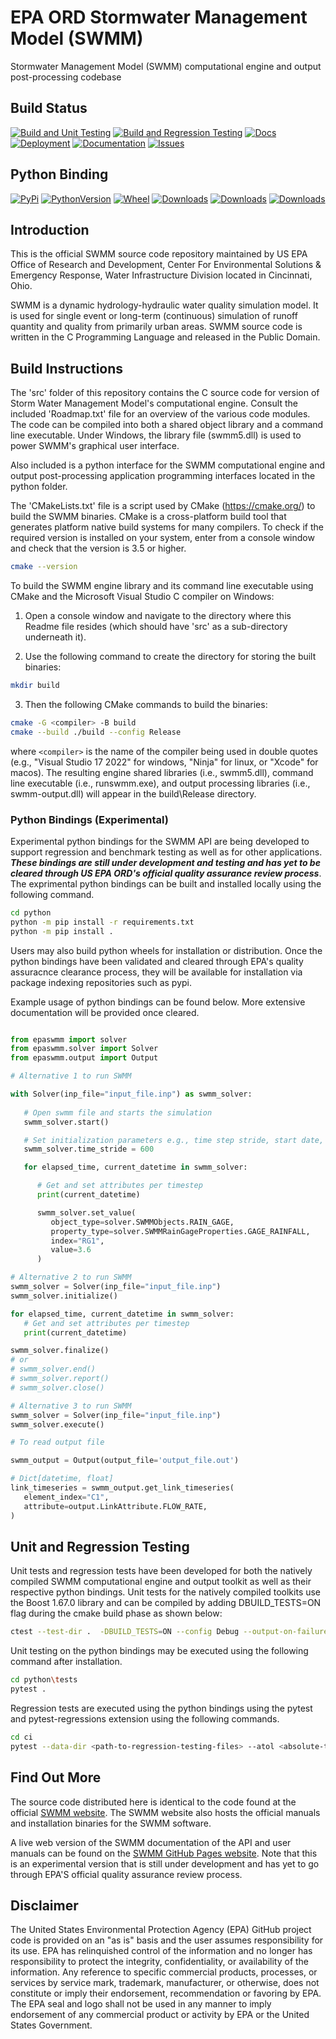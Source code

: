 EPA ORD Stormwater Management Model (SWMM)
==========================================

Stormwater Management Model (SWMM) computational engine and output post-processing codebase

## Build Status
[![Build and Unit Testing](https://github.com/USEPA/Stormwater-Management-Model/actions/workflows/unit_testing.yml/badge.svg)](https://github.com/USEPA/Stormwater-Management-Model/actions/workflows/unit_testing.yml)
[![Build and Regression Testing](https://github.com/USEPA/Stormwater-Management-Model/actions/workflows/regression_testing.yml/badge.svg)](https://github.com/USEPA/Stormwater-Management-Model/actions/workflows/regression_testing.yml)
[![Docs](https://github.com/USEPA/Stormwater-Management-Model/actions/workflows/build_docs.yml/badge.svg)](https://github.com/USEPA/Stormwater-Management-Model/actions/workflows/build_docs.yml)
[![Deployment](https://github.com/USEPA/Stormwater-Management-Model/actions/workflows/deploy.yml/badge.svg)](https://github.com/USEPA/Stormwater-Management-Model/actions/workflows/deploy.yml)
[![Documentation](https://github.com/USEPA/Stormwater-Management-Model/actions/workflows/build-and-test.yml/badge.svg?branch=docs)](https://github.com/USEPA/Stormwater-Management-Model/actions/workflows/build-and-test.yml)
[![Issues](https://img.shields.io/github/issues/USEPA/Stormwater-Management-Model)](https://github.com/USEPA/Stormwater-Management-Model/issues)

## Python Binding
[![PyPi](https://img.shields.io/pypi/v/epaswmm.svg)](https://pypi.org/project/epaswmm)
[![PythonVersion](https://img.shields.io/pypi/pyversions/epaswmm.svg)](https://pypi.org/project/epaswmm)
[![Wheel](https://img.shields.io/pypi/wheel/epaswmm.svg)](https://pypi.org/project/epaswmm)
[![Downloads](https://pepy.tech/badge/epaswmm)](https://pepy.tech/project/epaswmm)
[![Downloads](https://pepy.tech/badge/epaswmm/month)](https://pepy.tech/project/epaswmm)
[![Downloads](https://pepy.tech/badge/epaswmm/week)](https://pepy.tech/project/epaswmm)

## Introduction
This is the official SWMM source code repository maintained by US EPA Office of Research and Development, Center For Environmental Solutions & Emergency Response, Water Infrastructure Division located in Cincinnati, Ohio.

SWMM is a dynamic hydrology-hydraulic water quality simulation model. It is used for single event or long-term (continuous) simulation of runoff quantity and quality from primarily urban areas. SWMM source code is written in the C Programming Language and released in the Public Domain.

## Build Instructions

The 'src' folder of this repository contains the C source code for
version of Storm Water Management Model's computational
engine. Consult the included 'Roadmap.txt' file for an overview of
the various code modules. The code can be compiled into both a shared
object library and a command line executable. Under Windows, the 
library file (swmm5.dll) is used to power SWMM's graphical user
interface.

Also included is a python interface for the SWMM computational engine and output 
post-processing application programming interfaces located in the python folder.

The 'CMakeLists.txt' file is a script used by CMake (https://cmake.org/)
to build the SWMM binaries. CMake is a cross-platform build tool
that generates platform native build systems for many compilers. To
check if the required version is installed on your system, enter from 
a console window and check that the version is 3.5 or higher.

```bash
cmake --version
```

To build the SWMM engine library and its command line executable
using CMake and the Microsoft Visual Studio C compiler on Windows:

1. Open a console window and navigate to the directory where this
   Readme file resides (which should have 'src' as a sub-directory
   underneath it).

2. Use the following command to create the directory for storing the built binaries:

```bash
mkdir build
```

3. Then the following CMake commands to build the binaries:

``` bash
cmake -G <compiler> -B build
cmake --build ./build --config Release
```

where `<compiler>` is the name of the compiler being used
in double quotes (e.g., "Visual Studio 17 2022" for windows, "Ninja" for linux, or "Xcode" for macos). The resulting engine shared libraries (i.e., swmm5.dll), command line executable (i.e., runswmm.exe), and output processing libraries (i.e., swmm-output.dll)
will appear in the build\Release directory.

### Python Bindings (Experimental)

Experimental python bindings for the SWMM API are being developed to support regression and benchmark testing as well as for other applications. _**These bindings are still under development and testing and has yet to be cleared through US EPA ORD's official quality assurance review process**_. The exprimental python bindings can be built and installed locally using the following command.

```bash
cd python
python -m pip install -r requirements.txt
python -m pip install . 
```
Users may also build python wheels for installation or distribution. Once the python bindings
have been validated and cleared through EPA's quality assuracnce clearance process, they will be available for installation via package indexing repositories such as pypi.

Example usage of python bindings can be found below. More extensive documentation will be provided once cleared.

```python

from epaswmm import solver
from epaswmm.solver import Solver 
from epaswmm.output import Output

# Alternative 1 to run SWMM

with Solver(inp_file="input_file.inp") as swmm_solver:
   
   # Open swmm file and starts the simulation
   swmm_solver.start()

   # Set initialization parameters e.g., time step stride, start date, end date etc.
   swmm_solver.time_stride = 600 

   for elapsed_time, current_datetime in swmm_solver:

      # Get and set attributes per timestep
      print(current_datetime)

      swmm_solver.set_value(
         object_type=solver.SWMMObjects.RAIN_GAGE,
         property_type=solver.SWMMRainGageProperties.GAGE_RAINFALL,
         index="RG1",
         value=3.6
      )

# Alternative 2 to run SWMM
swmm_solver = Solver(inp_file="input_file.inp")
swmm_solver.initialize()

for elapsed_time, current_datetime in swmm_solver:
   # Get and set attributes per timestep
   print(current_datetime)

swmm_solver.finalize()
# or
# swmm_solver.end()
# swmm_solver.report()
# swmm_solver.close()

# Alternative 3 to run SWMM
swmm_solver = Solver(inp_file="input_file.inp")
swmm_solver.execute()

# To read output file

swmm_output = Output(output_file='output_file.out')

# Dict[datetime, float]
link_timeseries = swmm_output.get_link_timeseries(
   element_index="C1",
   attribute=output.LinkAttribute.FLOW_RATE,
)

```

## Unit and Regression Testing

Unit tests and regression tests have been developed for both the natively compiled SWMM computational engine and output toolkit as well as their respective python bindings. Unit tests for the natively compiled toolkits use the Boost 1.67.0 library and can be compiled by adding DBUILD_TESTS=ON flag during the cmake build phase as shown below:

```bash
ctest --test-dir .  -DBUILD_TESTS=ON --config Debug --output-on-failure
```

Unit testing on the python bindings may be executed using the following command after installation.

```bash
cd python\tests
pytest .
```

Regression tests are executed using the python bindings using the pytest and pytest-regressions extension using the following commands.

```bash
cd ci
pytest --data-dir <path-to-regression-testing-files> --atol <absolute-tolerance> --rtol <relative-tolerance> --benchmark-compare --benchmark-json=PATH
```

## Find Out More
The source code distributed here is identical to the code found at the official [SWMM website](https://www.epa.gov/water-research/storm-water-management-model-swmm).
The SWMM website also hosts the official manuals and installation binaries for the SWMM software. 

A live web version of the SWMM documentation of the API and user manuals can be found on the [SWMM GitHub Pages website](https://usepa.github.io/Stormwater-Management-Model). Note that this is an experimental version that is still under development and has yet to go through EPA'S official quality assurance review process.

## Disclaimer 
The United States Environmental Protection Agency (EPA) GitHub project code is provided on an "as is" basis and the user assumes responsibility for its use. EPA has relinquished control of the information and no longer has responsibility to protect the integrity, confidentiality, or availability of the information. Any reference to specific commercial products, processes, or services by service mark, trademark, manufacturer, or otherwise, does not constitute or imply their endorsement, recommendation or favoring by EPA. The EPA seal and logo shall not be used in any manner to imply endorsement of any commercial product or activity by EPA or the United States Government.

